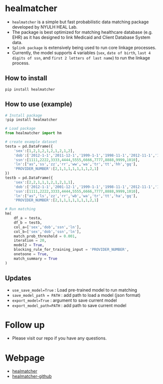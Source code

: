 # healmatcher
- `healmatcher` is a simple but fast probabilistic data matching package developed by NYULH HEAL Lab. 
- The package is best optimized for matching healthcare database (e.g. EHR) as it has designed to link Medicaid and Client Database System data.
- `Splink package` is extensively being used to run core linkage processes.
- Currently, the model supports 4 variables (`sex`, `date of birth`, `last 4 digits of ssn`, and `first 2 letters of last name`) to run the linkage process.


## How to install

`pip install healmatcher`


## How to use (example)
```python
# Install package
!pip install healmatcher

# Load package
from healmatcher import hm

# create example dataset
testa = pd.DataFrame({
    'sex':[1,2,1,2,1,2,1,2,1,2],
    'dob':['2012-1-1','2011-12-1','1999-1-1','1998-11-1','2012-11-1','1984-1-1','1982-1-1','1975-1-1','1967-1-1','1954-1-1'],
    'ssn':[1111,2222,3333,4444,5555,6666,7777,8888,9999,1010],
    'ln':["as",'ss','zz','rr','ww','wa','tr','tt','hh','gq'],
    'PROVIDER_NUMBER':[2,1,1,1,1,1,1,1,2,1]
})
testb = pd.DataFrame({
    'sex':[2,2,1,1,1,2,1,2,1,1],
    'dob':['2012-1-1','2001-12-1','1999-1-1','1998-11-1','2012-11-1','1984-1-1','1982-1-1','1975-1-1','1967-1-1','1954-1-1'],
    'ssn':[1111,2222,3333,4444,5555,6666,7777,8888,9999,1010],
    'ln':["as",'ls','zz','rr','wb','wa','tr','tt','ha','gq'],
    'PROVIDER_NUMBER':[2,1,1,1,1,1,1,1,2,1]

# Run matching
hm(
    df_a = testa,
    df_b = testb,
    col_a=['sex','dob','ssn','ln'],
    col_b=['sex','dob','ssn','ln'],
    match_prob_threshold = 0.001,
    iteration = 20,
    model2 = True,
    blocking_rule_for_training_input = 'PROVIDER_NUMBER',
    onetoone = True,
    match_summary = True
)
```

## Updates

- `use_save_model=True` : Load pre-trained model to run matching
- `save_model_path = PATH` : add path to load a model (json format)
- `export_model=True` : argument to save current model
- `export_model_path=PATH` : add path to save current model


# Follow up
- Please visit our repo if you have any questions. 

# Webpage

- [healmatcher](https://pypi.org/project/healmatcher/)
- [healmatcher-github](https://github.com/JosephKBS/healmatcher)

